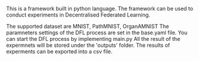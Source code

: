 This is a framework built in python language. The framework can be used to conduct experiments in Decentralised Federated Learning.

The supported dataset are MNIST, PathMNIST, OrganAMNIST
The paramneters settings of the DFL process are set in the base.yaml file.
You can start the DFL process by implementing main.py
All the result of the expermnets will be stored under the 'outputs' folder.
The results of experments can be exported into a csv file.
